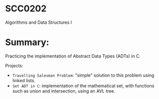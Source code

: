 # SCC0202
Algorithms and Data Structures I
# Summary:
Practicing the implementation of Abstract Data Types (ADTs) in C.
  
  
Projects:
- `Travelling Salesman Problem`: "simple" solution to this problem using linked lists. 
- `Set ADT in C`: implementation of the mathematical set, with functions such as union and intersection, using an AVL tree.
